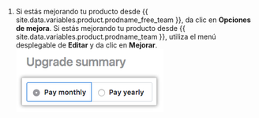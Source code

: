 1. Si estás mejorando tu producto desde {{ site.data.variables.product.prodname_free_team }}, da clic en **Opciones de mejora**. Si estás mejorando tu producto desde {{ site.data.variables.product.prodname_team }}, utiliza el menú desplegable de **Editar** y da clic en **Mejorar**. ![Botón de mejorar opciones](/assets/images/help/billing/choose-monthly-or-yearly-billing.png)